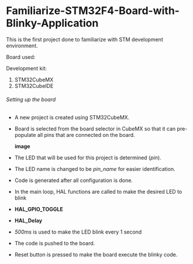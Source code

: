 # Familiarize-STM32F4-Board-with-Blinky-Application

This is the first project done to familiarize with STM development environment. 

Board used:

Development kit:
1. STM32CubeMX
2. STM32CubeIDE

###### Setting up the board

* A new project is created using STM32CubeMX.
* Board is selected from the board selector in CubeMX so that it can pre-populate all pins that are connected on the board.

    **image**

* The LED that will be used for this project is determined (*pin*).
* The LED name is changed to be *pin_name* for easier identification.
* Code is generated after all configuration is done. 
* In the main loop, HAL functions are called to make the desired LED to blink
* **HAL_GPIO_TOGGLE**
* **HAL_Delay**
* *500ms* is used to make the LED blink every 1 second
* The code is pushed to the board.
* Reset button is pressed to make the board execute the blinky code.
